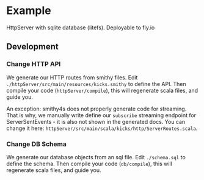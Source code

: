 # Example

HttpServer with sqlite database (litefs). Deployable to fly.io

## Development

### Change HTTP API

We generate our HTTP routes from smithy files.
Edit `./httpServer/src/main/resources/kicks.smithy` to define the API.
Then compile your code (`httpServer/compile`), this will regenerate scala files, and guide you.

An exception: smithy4s does not properly generate code for streaming.
That is why, we manually write define our `subscribe` streaming endpoint for ServerSentEvents - it is also not shown in the generated docs.
You can change it here: `httpServer/src/main/scala/kicks/http/ServerRoutes.scala`.

### Change DB Schema

We generate our database objects from an sql file.
Edit `./schema.sql` to define the schema.
Then compile your code (`db/compile`), this will regenerate scala files, and guide you.
